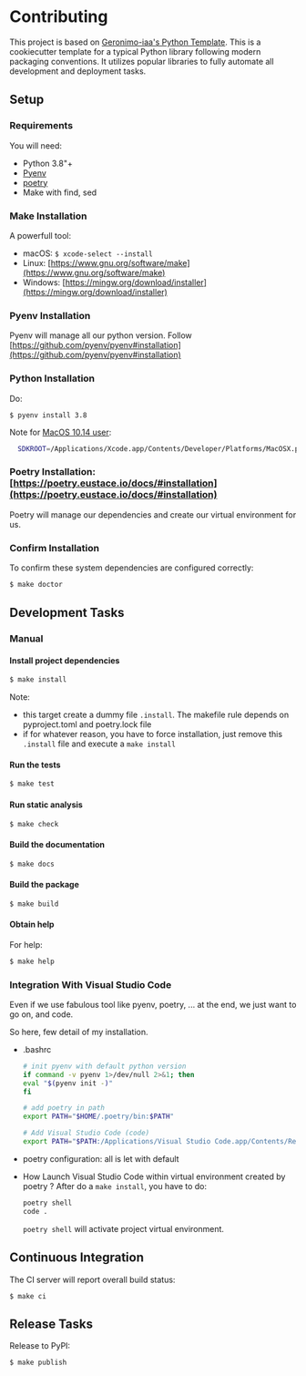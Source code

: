# Contributing

This project is based on [Geronimo-iaa's Python Template](https://github.com/geronimo-iia/template-python).
This is a cookiecutter template for a typical Python library following modern packaging conventions. 
It utilizes popular libraries to fully automate all development and deployment tasks.


## Setup

### Requirements

You will need:

* Python 3.8"+
* [Pyenv](https://github.com/pyenv/pyenv#installation)
* [poetry](https://python-poetry.org/)
* Make with find, sed


### Make Installation

A powerfull tool:
* macOS: `$ xcode-select --install`
* Linux: [https://www.gnu.org/software/make](https://www.gnu.org/software/make)
* Windows: [https://mingw.org/download/installer](https://mingw.org/download/installer)

### Pyenv Installation

Pyenv will manage all our python version.
Follow [https://github.com/pyenv/pyenv#installation](https://github.com/pyenv/pyenv#installation)


### Python Installation

 Do:

 `$ pyenv install 3.8`

Note for [MacOS 10.14 user](https://github.com/pyenv/pyenv/issues/544):

  ```bash
    SDKROOT=/Applications/Xcode.app/Contents/Developer/Platforms/MacOSX.platform/Developer/SDKs/MacOSX10.14.sdk MACOSX_DEPLOYMENT_TARGET=10.14 pyenv install 3.8
  ```

### Poetry Installation: [https://poetry.eustace.io/docs/#installation](https://poetry.eustace.io/docs/#installation)

Poetry will manage our dependencies and create our virtual environment for us.

### Confirm Installation

To confirm these system dependencies are configured correctly:

```bash
$ make doctor
```


## Development Tasks

### Manual

#### Install project dependencies

```bash
$ make install
```

Note:
- this target create a dummy file ```.install```. The makefile rule depends on pyproject.toml and
poetry.lock file
- if for whatever reason, you have to force installation, just remove this ```.install``` file and
execute a ```make install```


#### Run the tests

```bash
$ make test
```

#### Run static analysis

```bash
$ make check
```

#### Build the documentation

```bash
$ make docs
```

#### Build the package

```bash
$ make build
```

#### Obtain help

For help:

```bash
$ make help
```

### Integration With Visual Studio Code

Even if we use fabulous tool like pyenv, poetry, ... at the end, we just want to go on, and code.

So here, few detail of my installation.

- .bashrc
    ```bash
    # init pyenv with default python version
    if command -v pyenv 1>/dev/null 2>&1; then
    eval "$(pyenv init -)"
    fi

    # add poetry in path
    export PATH="$HOME/.poetry/bin:$PATH"

    # Add Visual Studio Code (code)
    export PATH="$PATH:/Applications/Visual Studio Code.app/Contents/Resources/app/bin"
    ```

- poetry configuration: all is let with default

- How Launch Visual Studio Code within virtual environment created by poetry ?
    After do a ```make install```, you have to do:
    ```bash
    poetry shell
    code .
    ```
    ```poetry shell``` will activate project virtual environment.

## Continuous Integration

The CI server will report overall build status:

```text
$ make ci
```

## Release Tasks

Release to PyPI:

```text
$ make publish
```
